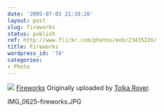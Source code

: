 ```yaml
---
date: '2005-07-03 21:38:26'
layout: post
slug: fireworks
status: publish
ref: http://www.flickr.com/photos/eob/23435226/
title: Fireworks
wordpress_id: '74'
categories:
- Photo
---
```


[![](http://photos18.flickr.com/23435226_b64f297be8_m.jpg)](http://www.flickr.com/photos/eob/23435226/)
   [Fireworks](http://www.flickr.com/photos/eob/23435226/)
  Originally uploaded by [Tolka Rover](http://www.flickr.com/people/eob/).

IMG_0625-fireworks.JPG


